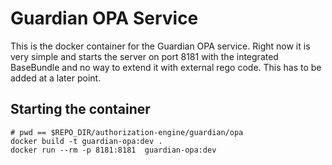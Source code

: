 # Guardian OPA Service

This is the docker container for the Guardian OPA service.
Right now it is very simple and starts the server on port 8181
with the integrated BaseBundle and no way to extend it with external
rego code. This has to be added at a later point.

## Starting the container

```shell
# pwd == $REPO_DIR/authorization-engine/guardian/opa
docker build -t guardian-opa:dev .
docker run --rm -p 8181:8181  guardian-opa:dev
```
